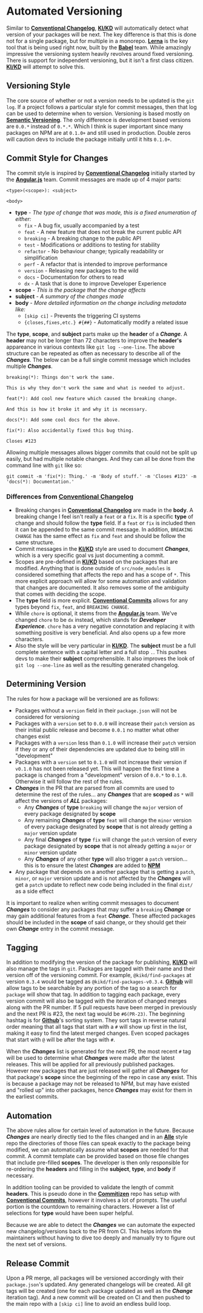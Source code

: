 # Automated Versioning

Similar to [**Conventional
Changelog**](https://github.com/conventional-changelog/conventional-changelog),
[**KI/KD**](https://github.com/RayBenefield/kikd) will automatically detect what
version of your packages will be next. The key difference is that this is done
not for a single package, but for multiple in a monorepo.
[**Lerna**](https://lernajs.io/) is the key tool that is being used right now,
built by the [**Babel**](https://babeljs.io/) team. While amazingly impressive
the versioning system heavily revolves around fixed versioning. There is support
for independent versioning, but it isn't a first class citizen.
[**KI/KD**](https://github.com/RayBenefield/kikd) will attempt to solve this.


## Versioning Style

The core source of whether or not a version needs to be updated is the `git
log`. If a project follows a particular style for commit messages, then that log
can be used to determine when to version. Versioning is based mostly on
[**Semantic Versioning**](https://semver.org/). The only difference is
development based versions are `0.0.*` instead of `0.*.*`. Which I think is
super important since many packages on NPM are at `0.1.0+` and still used in
production. Double zeros will caution devs to include the package initially
until it hits `0.1.0+`.


## Commit Style for Changes

The commit style is inspired by [**Conventional
Changelog**](https://github.com/conventional-changelog/conventional-changelog)
initially started by the [**Angular.js**](https://angularjs.org/) team. Commit
messages are made up of 4 major parts:

```
<type>(<scope>): <subject>

<body>
```

 - **type** - *The type of change that was made, this is a fixed enumeration of
   either:*
     - `fix` - A bug fix, usually accompanied by a test
     - `feat` - A new feature that does not break the current public API
     - `breaking` - A breaking change to the public API
     - `test` - Modifications or additions to testing for stability
     - `refactor` - No behaviour change; typically readability or simplification
     - `perf` - A refactor that is intended to improve performance
     - `version` - Releasing new packages to the wild
     - `docs` - Documentation for others to read
     - `dx` - A task that is done to improve Developer Experience
 - **scope** - *This is the package that the change affects*
 - **subject** - *A summary of the changes made*
 - **body** - *More detailed information on the change including metadata like:*
     - `[skip ci]` - Prevents the triggering CI systems
     - `{closes,fixes,etc.} #{##}` - Automatically modify a related issue

The **type**, **scope**, and **subject** parts make up the **header** of a
***Change***. A **header** may not be longer than 72 characters to improve the
**header's** appareance in various contexts like `git log --one-line`. The above
structure can be repeated as often as necessary to describe all of the
***Changes***. The below can be a full single commit message which includes
multiple ***Changes***.

```
breaking(*): Things don't work the same.

This is why they don't work the same and what is needed to adjust.

feat(*): Add cool new feature which caused the breaking change.

And this is how it broke it and why it is necessary.

docs(*): Add some cool docs for the above.

fix(*): Also accidentally fixed this bug thing.

Closes #123
```

Allowing multiple messages allows bigger commits that could not be split up
easily, but had multiple notable changes. And they can all be done from the
command line with `git` like so:

```
git commit -m 'fix(*): Thing.' -m 'Body of stuff.' -m 'Closes #123' -m 'docs(*): Documentation.'
```


### Differences from [**Conventional Changelog**](https://github.com/conventional-changelog/conventional-changelog)

 - Breaking changes in [**Conventional
   Changelog**](https://github.com/conventional-changelog/conventional-changelog)
are made in the **body**. A breaking change I feel isn't really a `feat` or a
`fix`. It is a specific **type** of change and should follow the **type** field.
If a `feat` or `fix` is included then it can be appended to the same commit
message. In addition, `BREAKING CHANGE` has the same effect as `fix` and `feat`
and should be follow the same structure.
 - Commit messages in the [**KI/KD**](https://github.com/RayBenefield/kikd)
   style are used to document ***Changes***, which is a very specific goal vs
just documenting a commit.
 - Scopes are pre-defined in [**KI/KD**](https://github.com/RayBenefield/kikd)
   based on the packages that are modified. Anything that is done outside of
`src/node_modules` is considered something that affects the repo and has a scope
of `*`. This more explicit approach will allow for some automation and
validation that changes are documented. It also removes some of the ambiguity
that comes with deciding the scope.
 - The **type** field is more explicit. [**Conventional
   Commits**](https://conventionalcommits.org/) allows for any types beyond
`fix`, `feat`, and `BREAKING CHANGE`.
 - While `chore` is optional, it stems from the
   [**Angular.js**](https://angularjs.org/) team. We've changed `chore` to be
`dx` instead, which stands for ***Developer Experience***. `chore` has a very
negative connotation and replacing it with something positive is very
beneficial. And also opens up a few more characters.
 - Also the style will be very particular in
   [**KI/KD**](https://github.com/RayBenefield/kikd). The **subject** must be a
full complete sentence with a capital letter and a full stop `.`. This pushes
devs to make their **subject** comprehensible. It also improves the look of `git
log --one-line` as well as the resulting generated changelog.


## Determining Version

The rules for how a package will be versioned are as follows:

 - Packages without a `version` field in their `package.json` will not be
   considered for versioning
 - Packages with a `version` set to `0.0.0` will increase their `patch` version
   as their initial public release and become `0.0.1` no matter what other
changes exist
 - Packages with a `version` less than `0.1.0` will increase their `patch`
   version if they or any of their dependencies are updated due to being still
in "development"
 - Packages with a `version` set to `0.1.0` will not increase their version if
   `v0.1.0` has not been released yet. This will happen the first time a package
is changed from a "development" version of `0.0.*` to `0.1.0`. Otherwise it will
follow the rest of the rules.
 - ***Changes*** in the PR that are parsed from all commits are used to
   determine the rest of the rules... any ***Changes*** that are **scoped** as
`*` will affect the versions of ***ALL*** packages:
     - Any ***Changes*** of **type** `breaking` will change the `major` version
       of every package designated by **scope**
     - Any remaining ***Changes*** of **type** `feat` will change the `minor`
       version of every package designated by **scope** that is not already
getting a `major` version update
     - Any final ***Changes*** of **type** `fix` will change the `patch` version
       of every package designated by **scope** that is not already getting a
`major` or `minor` version update
     - Any ***Changes*** of any other **type** will also trigger a `patch`
       version... this is to ensure the latest ***Changes*** are added to
[**NPM**](https://www.npmjs.com/)
 - Any package that depends on a another package that is getting a `patch`,
   `minor`, or `major` version update and is not affected by the ***Changes***
will get a `patch` update to reflect new code being included in the final
`dist/` as a side effect

It is important to realize when writing commit messages to document
***Changes*** to consider any packages that may suffer a `breaking` ***Change***
or may gain additional features from a `feat` ***Change***. These affected
packages should be included in the **scope** of said change, or they should get
their own ***Change*** entry in the commit message.


## Tagging

In addition to modifying the version of the package for publishing,
[**KI/KD**](https://github.com/RayBenefield/kikd) will also manage the tags in
`git`. Packages are tagged with their name and their version off of the
versioning commit. For example, `@kikd/find-packages` at version `0.3.4` would
be tagged as `@kikd/find-packages-v0.3.4`. [**Github**](https://github.com/)
will allow tags to be searchable by any portion of the tag so a search for
`package` will show that tag. In addition to tagging each package, every version
commit will also be tagged with the iteration of changed merges along with the
PR number. If 5 pull requests have been merged in previously and the next PR is
#23, the next tag would be `#6(PR-23)`. The beginning hashtag is for
[**Github**](https://github.com/)'s sorting system. They sort tags in reverse
natural order meaning that all tags that start with a `#` will show up first in
the list, making it easy to find the latest merged changes. Even scoped packages
that start with `@` will be after the tags with `#`.

When the ***Changes*** list is generated for the next PR, the most recent `#`
tag will be used to determine what ***Changes*** were made after the latest
releases. This will be applied for all previously published packages. However
new packages that are just released will gather all ***Changes*** for that
package's **scope** since the beginning of the repo in case any exist. This is
because a package may not be released to NPM, but may have existed and "rolled
up" into other packages, hence ***Changes*** may exist for them in the earliest
commits.


## Automation

The above rules allow for certain level of automation in the future. Because
***Changes*** are nearly directly tied to the files changed and in an
[**Alle**](https://github.com/boennemann/alle) style repo the directories of
those files can speak exactly to the package being modified, we can
automatically assume what **scopes** are needed for that commit. A commit
template can be provided based on those file changes that include pre-filled
**scopes**. The developer is then only responsible for re-ordering the
**headers** and filling in the **subject**, **type**, and **body** if necessary.

In addition tooling can be provided to validate the length of commit
**headers**. This is pseudo done in the
[**Commitizen**](https://github.com/commitizen/) repo has setup with
[**Conventional Commits**](https://conventionalcommits.org/), however it
involves a lot of prompts. The useful portion is the countdown to remaining
characters. However a list of selections for **type** would have been super
helpful.

Because we are able to detect the ***Changes*** we can automate the expected new
changelog/versions back to the PR from CI. This helps inform the maintainers
without having to dive too deeply and manually try to figure out the next set of
versions.


## Release Commit

Upon a PR merge, all packages will be versioned accordingly with their
`package.json`'s updated. Any generated changelogs will be created. All git tags
will be created (one for each package updated as well as the ***Change***
iteration tag). And a new commit will be created on CI and then pushed to the
main repo with a `[skip ci]` line to avoid an endless build loop.
